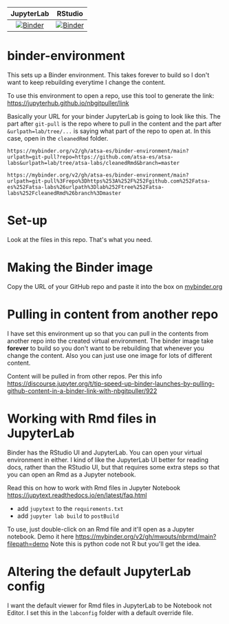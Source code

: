 | JupyterLab | RStudio |
|:----------:|---------|
| [![Binder](https://mybinder.org/badge_logo.svg)](https://mybinder.org/v2/gh/atsa-es/binder-environment/HEAD)  | [![Binder](https://mybinder.org/badge_logo.svg)](https://mybinder.org/v2/gh/atsa-es/binder-environment/HEAD?urlpath=rstudio) |

# binder-environment

This sets up a Binder environment. This takes forever to build so I don't want to keep rebuilding everytime I change the content.

To use this environment to open a repo, use this tool to generate the link: https://jupyterhub.github.io/nbgitpuller/link

Basically your URL for your binder JupyterLab is going to look like this. The part after `git-pull` is the repo where to pull in the content and the part after `&urlpath=lab/tree/...` is saying what part of the repo to open at. In this case, open in the `cleanedRmd` folder.
```
https://mybinder.org/v2/gh/atsa-es/binder-environment/main?urlpath=git-pull?repo=https://github.com/atsa-es/atsa-labs&urlpath=lab/tree/atsa-labs/cleanedRmd&branch=master
```

```
https://mybinder.org/v2/gh/atsa-es/binder-environment/main?urlpath=git-pull%3Frepo%3Dhttps%253A%252F%252Fgithub.com%252Fatsa-es%252Fatsa-labs%26urlpath%3Dlab%252Ftree%252Fatsa-labs%252FcleanedRmd%26branch%3Dmaster
```

# Set-up

Look at the files in this repo. That's what you need.

# Making the Binder image

Copy the URL of your GitHub repo and paste it into the box on [mybinder.org](https://mybinder.org/)

# Pulling in content from another repo

I have set this environment up so that you can pull in the contents from another repo into the created virtual environment. The binder image take **forever** to build so you don't want to be rebuilding that whenever you change the content. Also you can just use one image for lots of different content.

Content will be pulled in from other repos. Per this info
https://discourse.jupyter.org/t/tip-speed-up-binder-launches-by-pulling-github-content-in-a-binder-link-with-nbgitpuller/922

# Working with Rmd files in JupyterLab

Binder has the RStudio UI and JupyterLab. You can open your virtual environment in either. I kind of like the JupyterLab UI better for reading docs, rather than the RStudio UI, but that requires some extra steps so that you can open an Rmd as a Jupyter notebook. 

Read this on how to work with Rmd files in Jupyter Notebook
https://jupytext.readthedocs.io/en/latest/faq.html

* add `jupytext` to the `requirements.txt`
* add `jupyter lab build` to `postBuild`

To use, just double-click on an Rmd file and it'll open as a Jupyter notebook.
Demo it here https://mybinder.org/v2/gh/mwouts/nbrmd/main?filepath=demo Note this is python code not R but you'll get the idea.

# Altering the default JupyterLab config

I want the default viewer for Rmd files in JupyterLab to be Notebook not Editor. I set this in the `labconfig` folder with a default override file.
